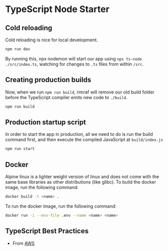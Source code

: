 # TypeScript Node Starter

## Cold reloading

Cold reloading is nice for local development.

```bash
npm run dev
```

By running this, npx nodemon will start our app using `npx ts-node ./src/index.ts`, watching for changes to `.ts` files from within `/src`.

## Creating production builds

Now, when we run `npm run build`, rimraf will remove our old build folder before the TypeScript compiler emits new code to `./build`.

```bash
npm run build
```

## Production startup script

In order to start the app in production, all we need to do is run the build command first, and then execute the compiled JavaScript at `build/index.js`

```bash
npm run start
```

## Docker

Alpine linux is a lighter weight version of linux and does not come with the same base libraries as other distributions (like glibc). To build the docker image, run the following command:

```bash
docker build -t <name> .
```

To run the docker image, run the following command:

```bash
docker run -i --env-file .env --name <name> <name>
```

## TypeScript Best Practices

- From [AWS](https://docs.aws.amazon.com/prescriptive-guidance/latest/best-practices-cdk-typescript-iac/typescript-best-practices.html)
